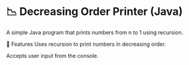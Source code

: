 # 📉 Decreasing Order Printer (Java)
A simple Java program that prints numbers from n to 1 using recursion.

🧠 Features
Uses recursion to print numbers in decreasing order.

Accepts user input from the console.


